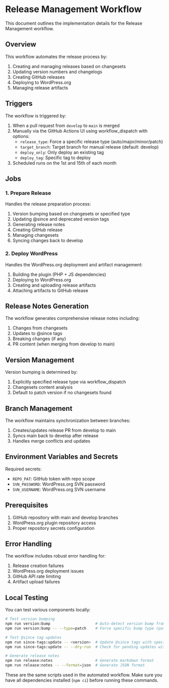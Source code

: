 # Release Management Workflow

This document outlines the implementation details for the Release Management workflow.

## Overview

This workflow automates the release process by:
1. Creating and managing releases based on changesets
2. Updating version numbers and changelogs
3. Creating GitHub releases
4. Deploying to WordPress.org
5. Managing release artifacts

## Triggers

The workflow is triggered by:

1. When a pull request from `develop` to `main` is merged
2. Manually via the GitHub Actions UI using workflow_dispatch with options:
   - `release_type`: Force a specific release type (auto/major/minor/patch)
   - `target_branch`: Target branch for manual release (default: develop)
   - `deploy_only`: Only deploy an existing tag
   - `deploy_tag`: Specific tag to deploy
3. Scheduled runs on the 1st and 15th of each month

## Jobs

### 1. Prepare Release
Handles the release preparation process:
1. Version bumping based on changesets or specified type
2. Updating @since and deprecated version tags
3. Generating release notes
4. Creating GitHub release
5. Managing changesets
6. Syncing changes back to develop

### 2. Deploy WordPress
Handles the WordPress.org deployment and artifact management:
1. Building the plugin (PHP + JS dependencies)
2. Deploying to WordPress.org
3. Creating and uploading release artifacts
4. Attaching artifacts to GitHub release

## Release Notes Generation

The workflow generates comprehensive release notes including:
1. Changes from changesets
2. Updates to @since tags
3. Breaking changes (if any)
4. PR content (when merging from develop to main)

## Version Management

Version bumping is determined by:
1. Explicitly specified release type via workflow_dispatch
2. Changesets content analysis
3. Default to patch version if no changesets found

## Branch Management

The workflow maintains synchronization between branches:
1. Creates/updates release PR from develop to main
2. Syncs main back to develop after release
3. Handles merge conflicts and updates

## Environment Variables and Secrets

Required secrets:
- `REPO_PAT`: GitHub token with repo scope
- `SVN_PASSWORD`: WordPress.org SVN password
- `SVN_USERNAME`: WordPress.org SVN username

## Prerequisites

1. GitHub repository with main and develop branches
2. WordPress.org plugin repository access
3. Proper repository secrets configuration

## Error Handling

The workflow includes robust error handling for:
1. Release creation failures
2. WordPress.org deployment issues
3. GitHub API rate limiting
4. Artifact upload failures

## Local Testing

You can test various components locally:

```bash
# Test version bumping
npm run version:bump                    # Auto-detect version bump from changesets
npm run version:bump -- --type=patch    # Force specific bump type (patch|minor|major)

# Test @since tag updates
npm run since-tags:update -- <version>  # Update @since tags with specific version
npm run since-tags:update -- --dry-run  # Check for pending updates without applying

# Generate release notes
npm run release:notes                   # Generate markdown format
npm run release:notes -- --format=json  # Generate JSON format
```

These are the same scripts used in the automated workflow. Make sure you have all dependencies installed (`npm ci`) before running these commands. 
